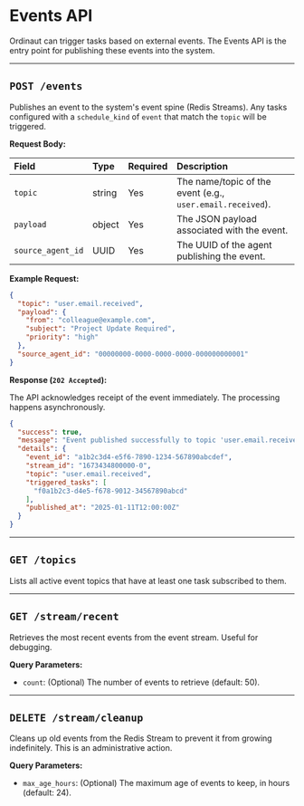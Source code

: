 # Events API

Ordinaut can trigger tasks based on external events. The Events API is the entry point for publishing these events into the system.

---

## `POST /events`

Publishes an event to the system's event spine (Redis Streams). Any tasks configured with a `schedule_kind` of `event` that match the `topic` will be triggered.

**Request Body:**

| Field             | Type   | Required | Description                                      |
|:------------------|:-------|:---------|:-------------------------------------------------|
| `topic`           | string | Yes      | The name/topic of the event (e.g., `user.email.received`). |
| `payload`         | object | Yes      | The JSON payload associated with the event.      |
| `source_agent_id` | UUID   | Yes      | The UUID of the agent publishing the event.      |

**Example Request:**
```json
{
  "topic": "user.email.received",
  "payload": {
    "from": "colleague@example.com",
    "subject": "Project Update Required",
    "priority": "high"
  },
  "source_agent_id": "00000000-0000-0000-0000-000000000001"
}
```

**Response (`202 Accepted`):**

The API acknowledges receipt of the event immediately. The processing happens asynchronously.

```json
{
  "success": true,
  "message": "Event published successfully to topic 'user.email.received'",
  "details": {
    "event_id": "a1b2c3d4-e5f6-7890-1234-567890abcdef",
    "stream_id": "1673434800000-0",
    "topic": "user.email.received",
    "triggered_tasks": [
      "f0a1b2c3-d4e5-f678-9012-34567890abcd"
    ],
    "published_at": "2025-01-11T12:00:00Z"
  }
}
```

---

## `GET /topics`

Lists all active event topics that have at least one task subscribed to them.

---

## `GET /stream/recent`

Retrieves the most recent events from the event stream. Useful for debugging.

**Query Parameters:**
- `count`: (Optional) The number of events to retrieve (default: 50).

---

## `DELETE /stream/cleanup`

Cleans up old events from the Redis Stream to prevent it from growing indefinitely. This is an administrative action.

**Query Parameters:**
- `max_age_hours`: (Optional) The maximum age of events to keep, in hours (default: 24).
